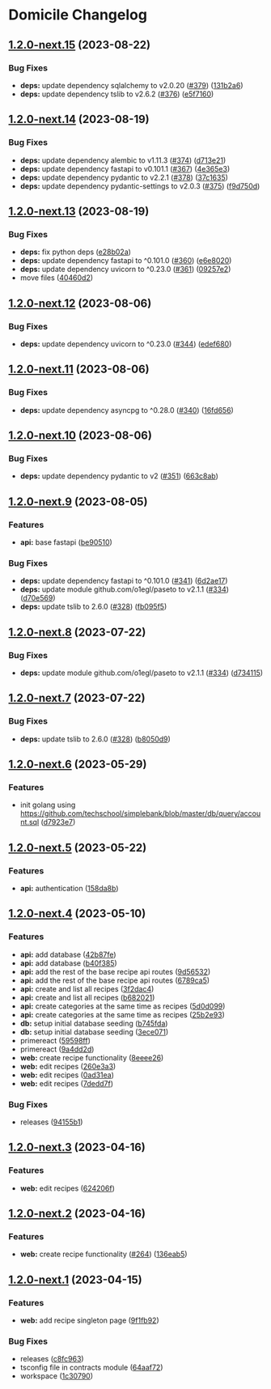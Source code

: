 # Domicile Changelog

## [1.2.0-next.15](https://github.com/domicileapp/domicile/compare/v1.2.0-next.14...v1.2.0-next.15) (2023-08-22)


### Bug Fixes

* **deps:** update dependency sqlalchemy to v2.0.20 ([#379](https://github.com/domicileapp/domicile/issues/379)) ([131b2a6](https://github.com/domicileapp/domicile/commit/131b2a6e57886077c1b324ae3832bc012ebf50f7))
* **deps:** update dependency tslib to v2.6.2 ([#376](https://github.com/domicileapp/domicile/issues/376)) ([e5f7160](https://github.com/domicileapp/domicile/commit/e5f716030dc8560d70c83a7fbc790d6877fc3eb5))

## [1.2.0-next.14](https://github.com/domicileapp/domicile/compare/v1.2.0-next.13...v1.2.0-next.14) (2023-08-19)


### Bug Fixes

* **deps:** update dependency alembic to v1.11.3 ([#374](https://github.com/domicileapp/domicile/issues/374)) ([d713e21](https://github.com/domicileapp/domicile/commit/d713e21b4d34c2876270946db68355af71980b79))
* **deps:** update dependency fastapi to v0.101.1 ([#367](https://github.com/domicileapp/domicile/issues/367)) ([4e365e3](https://github.com/domicileapp/domicile/commit/4e365e315f269d8bfe84be88a0e9aae8a958cc68))
* **deps:** update dependency pydantic to v2.2.1 ([#378](https://github.com/domicileapp/domicile/issues/378)) ([37c1635](https://github.com/domicileapp/domicile/commit/37c163558346ac9f42fc2e85372bd5907b297d8b))
* **deps:** update dependency pydantic-settings to v2.0.3 ([#375](https://github.com/domicileapp/domicile/issues/375)) ([f9d750d](https://github.com/domicileapp/domicile/commit/f9d750dfef243e3cd20d0685d989e78ac88b0f9e))

## [1.2.0-next.13](https://github.com/domicileapp/domicile/compare/v1.2.0-next.12...v1.2.0-next.13) (2023-08-19)


### Bug Fixes

* **deps:** fix python deps ([e28b02a](https://github.com/domicileapp/domicile/commit/e28b02a0d2b4ab8db5b4b72a82f499a1283cd90e))
* **deps:** update dependency fastapi to ^0.101.0 ([#360](https://github.com/domicileapp/domicile/issues/360)) ([e6e8020](https://github.com/domicileapp/domicile/commit/e6e8020d1150b95d4237e7888805816f95d9d2c8))
* **deps:** update dependency uvicorn to ^0.23.0 ([#361](https://github.com/domicileapp/domicile/issues/361)) ([09257e2](https://github.com/domicileapp/domicile/commit/09257e24f40923a69275e5340ab80efa957aaf3b))
* move files ([40460d2](https://github.com/domicileapp/domicile/commit/40460d2a4fe1e0e817dc4614cf477fa92a43608c))

## [1.2.0-next.12](https://github.com/domicileapp/domicile/compare/v1.2.0-next.11...v1.2.0-next.12) (2023-08-06)


### Bug Fixes

* **deps:** update dependency uvicorn to ^0.23.0 ([#344](https://github.com/domicileapp/domicile/issues/344)) ([edef680](https://github.com/domicileapp/domicile/commit/edef6809d7b57a08c6c2d199577a75b5c15726a9))

## [1.2.0-next.11](https://github.com/domicileapp/domicile/compare/v1.2.0-next.10...v1.2.0-next.11) (2023-08-06)


### Bug Fixes

* **deps:** update dependency asyncpg to ^0.28.0 ([#340](https://github.com/domicileapp/domicile/issues/340)) ([16fd656](https://github.com/domicileapp/domicile/commit/16fd656dca4dee20bc0bfc9e73ae234fafe3c2c8))

## [1.2.0-next.10](https://github.com/domicileapp/domicile/compare/v1.2.0-next.9...v1.2.0-next.10) (2023-08-06)


### Bug Fixes

* **deps:** update dependency pydantic to v2 ([#351](https://github.com/domicileapp/domicile/issues/351)) ([663c8ab](https://github.com/domicileapp/domicile/commit/663c8ab2d26bb428b92852c1da05e8055bf661ae))

## [1.2.0-next.9](https://github.com/domicileapp/domicile/compare/v1.2.0-next.8...v1.2.0-next.9) (2023-08-05)


### Features

* **api:** base fastapi ([be90510](https://github.com/domicileapp/domicile/commit/be905108fce07e0ca26ecd63c7735968466be382))


### Bug Fixes

* **deps:** update dependency fastapi to ^0.101.0 ([#341](https://github.com/domicileapp/domicile/issues/341)) ([6d2ae17](https://github.com/domicileapp/domicile/commit/6d2ae17fe9c8e35a3db2cb94df848c7a74f36098))
* **deps:** update module github.com/o1egl/paseto to v2.1.1 ([#334](https://github.com/domicileapp/domicile/issues/334)) ([d70e569](https://github.com/domicileapp/domicile/commit/d70e5693006078a111f8119ccf4fb69118e9e601))
* **deps:** update tslib to 2.6.0 ([#328](https://github.com/domicileapp/domicile/issues/328)) ([fb095f5](https://github.com/domicileapp/domicile/commit/fb095f59cc77cf5840026daff9758a9909446e2b))

## [1.2.0-next.8](https://github.com/domicileapp/domicile/compare/v1.2.0-next.7...v1.2.0-next.8) (2023-07-22)

### Bug Fixes

* **deps:** update module github.com/o1egl/paseto to v2.1.1 ([#334](https://github.com/domicileapp/domicile/issues/334)) ([d734115](https://github.com/domicileapp/domicile/commit/d734115b332da831462514f5fd8f212dd856c8a3))

## [1.2.0-next.7](https://github.com/domicileapp/domicile/compare/v1.2.0-next.6...v1.2.0-next.7) (2023-07-22)

### Bug Fixes

* **deps:** update tslib to 2.6.0 ([#328](https://github.com/domicileapp/domicile/issues/328)) ([b8050d9](https://github.com/domicileapp/domicile/commit/b8050d9fe071b7b6f0d5946d157ad3b44f3f6511))

## [1.2.0-next.6](https://github.com/domicileapp/domicile/compare/v1.2.0-next.5...v1.2.0-next.6) (2023-05-29)

### Features

* init golang using <https://github.com/techschool/simplebank/blob/master/db/query/account.sql> ([d7923e7](https://github.com/domicileapp/domicile/commit/d7923e781376555e115489f87f5a7211333b78cf))

## [1.2.0-next.5](https://github.com/domicileapp/domicile/compare/v1.2.0-next.4...v1.2.0-next.5) (2023-05-22)

### Features

* **api:** authentication ([158da8b](https://github.com/domicileapp/domicile/commit/158da8bbc68ced3f7c8794c20883c900703d1d16))

## [1.2.0-next.4](https://github.com/domicileapp/domicile/compare/v1.2.0-next.3...v1.2.0-next.4) (2023-05-10)

### Features

* **api:** add database ([42b87fe](https://github.com/domicileapp/domicile/commit/42b87fea7f8bc5c913c4766d59537656cda21989))
* **api:** add database ([b40f385](https://github.com/domicileapp/domicile/commit/b40f38522db0aad7f5bdda024cf57727e46846b7))
* **api:** add the rest of the base recipe api routes ([9d56532](https://github.com/domicileapp/domicile/commit/9d565321543b5b60042d166a59a5634a217cacdf))
* **api:** add the rest of the base recipe api routes ([6789ca5](https://github.com/domicileapp/domicile/commit/6789ca5895de538be3bb6da0015290c92d6f1b1f))
* **api:** create and list all recipes ([3f2dac4](https://github.com/domicileapp/domicile/commit/3f2dac480884d296f1ac5c409c3b0bd347d1d198))
* **api:** create and list all recipes ([b682021](https://github.com/domicileapp/domicile/commit/b6820215564c4cdfd27ca0c5405554d12093929a))
* **api:** create categories at the same time as recipes ([5d0d099](https://github.com/domicileapp/domicile/commit/5d0d099261d238ecba483eedaf766afde8c4d4f6))
* **api:** create categories at the same time as recipes ([25b2e93](https://github.com/domicileapp/domicile/commit/25b2e93ae5402d008d4f2adaa6c0bcf1a8e4262d))
* **db:** setup initial database seeding ([b745fda](https://github.com/domicileapp/domicile/commit/b745fdaa329a096c4c4c9901acb8e4ba383c49a8))
* **db:** setup initial database seeding ([3ece071](https://github.com/domicileapp/domicile/commit/3ece071641472315859b63f7d75b78567ed60ba2))
* primereact ([59598ff](https://github.com/domicileapp/domicile/commit/59598ff091178e5fe28653ef7ab70064dc0c5e4c))
* primereact ([9a4dd2d](https://github.com/domicileapp/domicile/commit/9a4dd2d77cf2d1e86c0d6ca8a022c5896936dee5))
* **web:** create recipe functionality ([8eeee26](https://github.com/domicileapp/domicile/commit/8eeee2671df71cd38c09c094efc687b8de1ce249))
* **web:** edit recipes ([260e3a3](https://github.com/domicileapp/domicile/commit/260e3a30ba428057e156605302da2132a55e91fc))
* **web:** edit recipes ([0ad31ea](https://github.com/domicileapp/domicile/commit/0ad31ea192f5d15dbc6dd5f4c865ad3bf639295e))
* **web:** edit recipes ([7dedd7f](https://github.com/domicileapp/domicile/commit/7dedd7f740e7352ccc2b6b60ebd5fd4b63e07b28))

### Bug Fixes

* releases ([94155b1](https://github.com/domicileapp/domicile/commit/94155b19e02b2cee74fd849295d016ba471a6868))

## [1.2.0-next.3](https://github.com/domicileapp/domicile/compare/v1.2.0-next.2...v1.2.0-next.3) (2023-04-16)

### Features

* **web:** edit recipes ([624206f](https://github.com/domicileapp/domicile/commit/624206fa3e8c3ecec55a2c302798deaf113dbdaf))

## [1.2.0-next.2](https://github.com/domicileapp/domicile/compare/v1.2.0-next.1...v1.2.0-next.2) (2023-04-16)

### Features

* **web:** create recipe functionality ([#264](https://github.com/domicileapp/domicile/issues/264)) ([136eab5](https://github.com/domicileapp/domicile/commit/136eab53ec64aeda8c91a55c955a22034e421603))

## [1.2.0-next.1](https://github.com/domicileapp/domicile/compare/v1.1.1...v1.2.0-next.1) (2023-04-15)

### Features

* **web:** add recipe singleton page ([9f1fb92](https://github.com/domicileapp/domicile/commit/9f1fb92352eab386f249029b288ad61402551799))

### Bug Fixes

* releases ([c8fc963](https://github.com/domicileapp/domicile/commit/c8fc96372ad6d53ed672b015149a5c84a46257d7))
* tsconfig file in contracts module ([64aaf72](https://github.com/domicileapp/domicile/commit/64aaf72ce78ce3864f63d89fd8e147d0120ae732))
* workspace ([1c30790](https://github.com/domicileapp/domicile/commit/1c30790cae27d962ce4b8e5a69e05fbb9a2e9b52))
